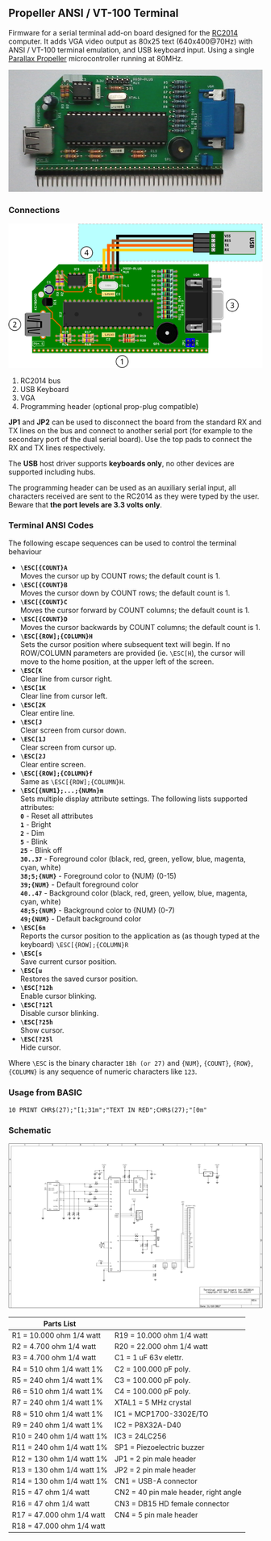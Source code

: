 ## Propeller ANSI / VT-100 Terminal

Firmware for a serial terminal add-on board designed for the [RC2014](http://http://rc2014.co.uk/) computer. It adds VGA video output as
80x25 text (640x400@70Hz) with ANSI / VT-100 terminal emulation, and USB keyboard input. Using a single
[Parallax Propeller](https://www.parallax.com) microcontroller running at 80MHz.

![The board](board.jpg)

### Connections

![Assembly](assembly.png)

 1. RC2014 bus
 2. USB Keyboard
 3. VGA
 4. Programming header (optional prop-plug compatible)

**JP1** and **JP2** can be used to disconnect the board from the standard RX and TX lines on the bus and connect to another serial port (for example to the secondary
port of the dual serial board). Use the top pads to connect the RX and TX lines respectively.

The **USB** host driver supports __keyboards only__, no other devices are supported including hubs.

The programming header can be used as an auxiliary serial input, all characters received are sent to the RC2014 as they were typed by the user.
Beware that __the port levels are 3.3 volts only__.

### Terminal ANSI Codes

The following escape sequences can be used to control the terminal behaviour

 * **`\ESC[{COUNT}A`**  
       Moves the cursor up by COUNT rows; the default count is 1.  
 * **`\ESC[{COUNT}B`**  
       Moves the cursor down by COUNT rows; the default count is 1.  
 * **`\ESC[{COUNT}C`**  
       Moves the cursor forward by COUNT columns; the default count is 1.  
 * **`\ESC[{COUNT}D`**  
       Moves the cursor backwards by COUNT columns; the default count is 1.  
 * **`\ESC[{ROW];{COLUMN}H`**  
       Sets the cursor position where subsequent text will begin. If no ROW/COLUMN parameters
       are provided (ie. `\ESC[H`), the cursor will move to the home position, at the upper left
       of the screen.  
 * **`\ESC[K`**  
       Clear line from cursor right.  
 * **`\ESC[1K`**  
       Clear line from cursor left.  
 * **`\ESC[2K`**  
       Clear entire line.  
 * **`\ESC[J`**  
       Clear screen from cursor down.  
 * **`\ESC[1J`**  
       Clear screen from cursor up.  
 * **`\ESC[2J`**  
       Clear entire screen.  
 * **`\ESC[{ROW];{COLUMN}f`**  
       Same as `\ESC[{ROW];{COLUMN}H`.  
 * **`\ESC[{NUM1};...;{NUMn}m`**  
       Sets multiple display attribute settings. The following lists supported attributes:  
        **`0`** - Reset all attributes  
        **`1`** - Bright  
        **`2`** - Dim  
        **`5`** - Blink  
        **`25`** - Blink off  
        **`30..37`** - Foreground color (black, red, green, yellow, blue, magenta, cyan, white)  
        **`38;5;{NUM}`** - Foreground color to {NUM} (0-15)  
        **`39;{NUM}`** - Default foreground color  
        **`40..47`** - Background color (black, red, green, yellow, blue, magenta, cyan, white)  
        **`48;5;{NUM}`** - Background color to {NUM} (0-7)  
        **`49;{NUM}`** - Default background color  
 * **`\ESC[6n`**  
       Reports the cursor position to the application as (as though typed at the
       keyboard) `\ESC[{ROW];{COLUMN}R`  
 * **`\ESC[s`**  
       Save current cursor position.  
 * **`\ESC[u`**  
       Restores the saved cursor position.  
 * **`\ESC[?12h`**  
       Enable cursor blinking.  
 * **`\ESC[?12l`**  
       Disable cursor blinking.  
 * **`\ESC[?25h`**  
       Show cursor.  
 * **`\ESC[?25l`**  
       Hide cursor.  

Where `\ESC` is the binary character `1Bh (or 27)` and `{NUM}`, `{COUNT}`,
`{ROW}`, `{COLUMN}` is any sequence of numeric characters like `123`.

### Usage from BASIC

```
10 PRINT CHR$(27);"[1;31m";"TEXT IN RED";CHR$(27);"[0m"
```

### Schematic

![Schematic](rc2014-vga-r1.png)

| Parts List |  |
| --- | --- |
| R1 = 10.000 ohm 1/4 watt| R19 = 10.000 ohm 1/4 watt|
| R2 = 4.700 ohm 1/4 watt| R20 = 22.000 ohm 1/4 watt|
| R3 = 4.700 ohm 1/4 watt| C1 = 1 uF 63v elettr.|
| R4 = 510 ohm 1/4 watt 1%| C2 = 100.000 pF poly.|
| R5 = 240 ohm 1/4 watt 1%| C3 = 100.000 pF poly.|
| R6 = 510 ohm 1/4 watt 1%| C4 = 100.000 pF poly.|
| R7 = 240 ohm 1/4 watt 1%| XTAL1 = 5 MHz crystal|
| R8 = 510 ohm 1/4 watt 1%| IC1 = MCP1700-3302E/TO|
| R9 = 240 ohm 1/4 watt 1%| IC2 = P8X32A-D40|
| R10 = 240 ohm 1/4 watt 1%| IC3 = 24LC256|
| R11 = 240 ohm 1/4 watt 1%| SP1 = Piezoelectric buzzer|
| R12 = 130 ohm 1/4 watt 1%| JP1 = 2 pin male header|
| R13 = 130 ohm 1/4 watt 1%| JP2 = 2 pin male header|
| R14 = 130 ohm 1/4 watt 1%| CN1 = USB-A connector|
| R15 = 47 ohm 1/4 watt| CN2 = 40 pin male header, right angle|
| R16 = 47 ohm 1/4 watt| CN3 = DB15 HD female connector|
| R17 = 47.000 ohm 1/4 watt| CN4 = 5 pin male header|
| R18 = 47.000 ohm 1/4 watt| |

